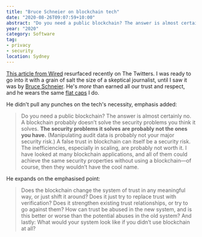 ```yaml
---
title: "Bruce Schneier on blockchain tech"
date: "2020-08-26T09:07:59+10:00"
abstract: "Do you need a public blockchain? The answer is almost certainly no."
year: "2020"
category: Software
tag:
- privacy
- security
location: Sydney
---
```

[This article from Wired](https://www.wired.com/story/theres-no-good-reason-to-trust-blockchain-technology/) resurfaced recently on The Twitters. I was ready to go into it with a grain of salt the size of a skeptical journalist, until I saw it was by [Bruce Schneier](https://www.schneier.com). He's *more* than earned all our trust and respect, and he wears the same [flat caps](https://en.wikipedia.org/wiki/Flat_cap) I do.

He didn't pull any punches on the tech's necessity, emphasis added:

> Do you need a public blockchain? The answer is almost certainly no. A blockchain probably doesn’t solve the security problems you think it solves. **The security problems it solves are probably not the ones you have.** (Manipulating audit data is probably not your major security risk.) A false trust in blockchain can itself be a security risk. The inefficiencies, especially in scaling, are probably not worth it. I have looked at many blockchain applications, and all of them could achieve the same security properties without using a blockchain—of course, then they wouldn’t have the cool name.

He expands on the emphasised point:

> Does the blockchain change the system of trust in any meaningful way, or just shift it around? Does it just try to replace trust with verification? Does it strengthen existing trust relationships, or try to go against them? How can trust be abused in the new system, and is this better or worse than the potential abuses in the old system? And lastly: What would your system look like if you didn’t use blockchain at all?


